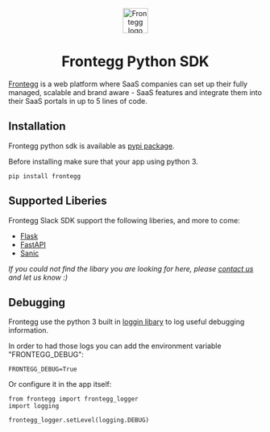

<p align="center">
  <a href="https://www.frontegg.com/" rel="noopener" target="_blank">
    <img style="margin-top:40px" height="50" src="https://frontegg.com/wp-content/uploads/2020/04/logo_frrontegg.svg" alt="Frontegg logo">
  </a>
</p>
<h1 align="center">Frontegg Python SDK</h1>


[Frontegg](https://frontegg.com/) is a web platform where SaaS companies can set up their fully managed, scalable and brand aware - SaaS features and integrate them into their SaaS portals in up to 5 lines of code.


## Installation
Frontegg python sdk is available as [pypi package](https://pypi.org/project/frontegg). 

Before installing make sure that your app using python 3.

```
pip install frontegg
```

## Supported Liberies
Frontegg Slack SDK support the following liberies, and more to come:

 - [Flask](frontegg/flask)
 - [FastAPI](frontegg/fastapi)
 - [Sanic](frontegg/sanic)

*If you could not find the libary you are looking for here, please [contact us](https://frontegg.com/contact) and let us know :)*


## Debugging
Frontegg use the python 3 built in [loggin libary](https://docs.python.org/3/library/logging.html) to log useful debugging information.

In order to had those logs you can add the environment variable "FRONTEGG_DEBUG":
```
FRONTEGG_DEBUG=True
``` 
Or configure it in the app itself:
```
from frontegg import frontegg_logger
import logging

frontegg_logger.setLevel(logging.DEBUG)
```